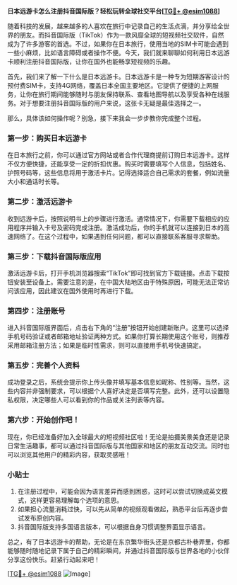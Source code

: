 **日本远游卡怎么注册抖音国际版？轻松玩转全球社交平台[[TG💪+ @esim1088](https://t.me/s/esim1088)]**

随着科技的发展，越来越多的人喜欢在旅行中记录自己的生活点滴，并分享给全世界的朋友。而抖音国际版（TikTok）作为一款风靡全球的短视频社交软件，自然成为了许多游客的首选。不过，如果你在日本旅行，使用当地的SIM卡可能会遇到一些小麻烦，比如语言障碍或者操作不便。今天，我们就来聊聊如何利用日本远游卡顺利注册抖音国际版，让你在国外也能畅享短视频的乐趣。

首先，我们来了解一下什么是日本远游卡。日本远游卡是一种专为短期游客设计的预付费SIM卡，支持4G网络，覆盖日本全国主要地区。它提供了便捷的上网服务，让你在旅行期间能够随时与朋友保持联系、查看地图导航以及享受各种在线服务。对于想要注册抖音国际版的用户来说，这张卡无疑是最佳选择之一。

那么，具体该如何操作呢？别急，接下来我会一步步教你完成整个过程。

### 第一步：购买日本远游卡

在日本旅行之前，你可以通过官方网站或者合作代理商提前订购日本远游卡。这样不仅方便快捷，还能享受一定的折扣优惠。购买时需要填写个人信息，包括姓名、护照号码等，这些信息将用于激活卡片。记得选择适合自己需求的套餐，例如流量大小和通话时长等。

### 第二步：激活远游卡

收到远游卡后，按照说明书上的步骤进行激活。通常情况下，你需要下载相应的应用程序并输入卡号及密码完成注册。激活成功后，你的手机就可以连接到日本的高速网络了。在这个过程中，如果遇到任何问题，都可以直接联系客服寻求帮助。

### 第三步：下载抖音国际版应用

激活远游卡后，打开手机浏览器搜索“TikTok”即可找到官方下载链接。点击下载按钮安装至设备上。需要注意的是，在中国大陆地区由于特殊原因，可能无法正常访问该应用，因此建议在国外使用时再进行下载。

### 第四步：注册账号

进入抖音国际版界面后，点击右下角的“注册”按钮开始创建新账户。这里可以选择手机号码验证或者邮箱地址验证两种方式。如果你打算长期使用这个账号，则推荐采用邮箱注册方法；如果是临时性需求，则可以直接用手机号快速搞定。

### 第五步：完善个人资料

成功登录之后，系统会提示你上传头像并填写基本信息如昵称、性别等。当然，这些内容并非强制要求，可以根据个人喜好决定是否填写完整。此外，还可以设置隐私权限，决定哪些人可以看到你的作品或关注列表等内容。

### 第六步：开始创作吧！

现在，你已经准备好加入全球最大的短视频社区啦！无论是拍摄美景美食还是记录日常生活趣事，都可以通过抖音国际版与其他国家和地区的朋友互动交流。同时也可以浏览其他用户的精彩内容，获取灵感哦！

### 小贴士

1. 在注册过程中，可能会因为语言差异而感到困惑，这时可以尝试切换成英文模式，这样更容易理解每个选项的意思。
2. 如果担心流量消耗过快，可以先从简单的视频观看做起，熟悉平台后再逐步尝试发布原创内容。
3. 抖音国际版支持多国语言版本，可以根据自身习惯调整界面显示语言。

总之，有了日本远游卡的帮助，无论是在东京繁华街头还是京都古朴巷弄里，你都能够随时随地记录下属于自己的精彩瞬间，并通过抖音国际版与世界各地的小伙伴分享这份快乐。赶紧行动起来吧！

[[TG💪+ @esim1088](https://t.me/s/esim1088) ![Image](https://i.postimg.cc/4NQfJmqS/Snipaste-2025-05-13-00-14-12.png)]